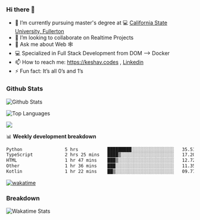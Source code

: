 ### Hi there 👋

- 🔭 I’m currently pursuing master's degree at 💻 [California State University, Fullerton](http://www.fullerton.edu/) 
- 👯 I’m looking to collaborate on Realtime Projects
- 💬 Ask me about Web 🕸
- 💻 Specialized in Full Stack Development from DOM --> Docker
- 📫 How to reach me: https://keshav.codes , [Linkedin](https://www.linkedin.com/in/keshavlingala/)
- ⚡ Fun fact: It’s all 0’s and 1’s

### Github Stats
![Github Stats](https://github-readme-stats.vercel.app/api?username=keshavlingala&count_private=true&show_icons=true&theme=radical)

![Top Languages](https://github-readme-stats.vercel.app/api/top-langs/?username=keshavlingala&show_icons=true&theme=radical)

![](https://komarev.com/ghpvc/?username=keshavlingala)

📊 **Weekly development breakdown**

<!--START_SECTION:waka-->

```txt
Python                5 hrs           █████████░░░░░░░░░░░░░░░░   35.51 %
TypeScript            2 hrs 25 mins   ████▒░░░░░░░░░░░░░░░░░░░░   17.20 %
HTML                  1 hr 47 mins    ███▒░░░░░░░░░░░░░░░░░░░░░   12.72 %
Other                 1 hr 36 mins    ███░░░░░░░░░░░░░░░░░░░░░░   11.35 %
Kotlin                1 hr 22 mins    ██▒░░░░░░░░░░░░░░░░░░░░░░   09.77 %
```

<!--END_SECTION:waka-->


[![wakatime](https://wakatime.com/badge/user/62bfdbc7-082c-40a7-b4bd-f9280d51aeed.svg)](https://wakatime.com/@62bfdbc7-082c-40a7-b4bd-f9280d51aeed)


### Breakdown

![Wakatime Stats](https://github-readme-stats.vercel.app/api/wakatime?username=keshavlingala)